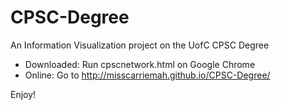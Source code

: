 # CPSC-Degree
An Information Visualization project on the UofC CPSC Degree

* Downloaded: Run cpscnetwork.html on Google Chrome 
* Online: Go to http://misscarriemah.github.io/CPSC-Degree/

Enjoy!
